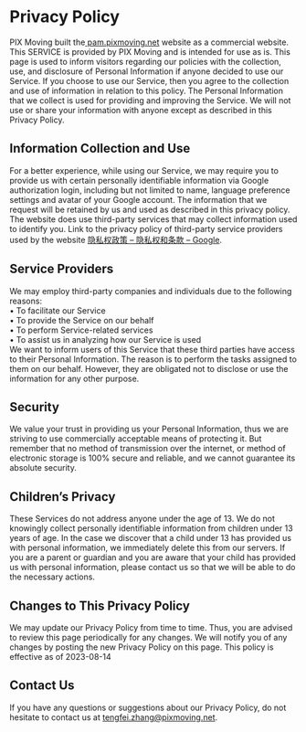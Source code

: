 # Privacy Policy
PIX Moving built the[ pam.pixmoving.net](https://pam.pixmoving.net/) website as a commercial website. This SERVICE is provided by PIX Moving and is intended for use as is.
This page is used to inform visitors regarding our policies with the collection, use, and disclosure of Personal Information if anyone decided to use our Service.
If you choose to use our Service, then you agree to the collection and use of information in relation to this policy. The Personal Information that we collect is used for providing and improving the Service. We will not use or share your information with anyone except as described in this Privacy Policy.
## Information Collection and Use
For a better experience, while using our Service, we may require you to provide us with certain personally identifiable information via Google authorization login, including but not limited to name, language preference settings and avatar of your Google account. The information that we request will be retained by us and used as described in this privacy policy.
The website does use third-party services that may collect information used to identify you.
Link to the privacy policy of third-party service providers used by the website [隐私权政策 – 隐私权和条款 – Google](https://policies.google.com/privacy).
## Service Providers
We may employ third-party companies and individuals due to the following reasons:<br/>
•	To facilitate our Service<br/>
•	To provide the Service on our behalf<br/>
•	To perform Service-related services<br/>
•	To assist us in analyzing how our Service is used<br/>
We want to inform users of this Service that these third parties have access to their Personal Information. The reason is to perform the tasks assigned to them on our behalf. However, they are obligated not to disclose or use the information for any other purpose.
## Security
We value your trust in providing us your Personal Information, thus we are striving to use commercially acceptable means of protecting it. But remember that no method of transmission over the internet, or method of electronic storage is 100% secure and reliable, and we cannot guarantee its absolute security.
## Children’s Privacy
These Services do not address anyone under the age of 13. We do not knowingly collect personally identifiable information from children under 13 years of age. In the case we discover that a child under 13 has provided us with personal information, we immediately delete this from our servers. If you are a parent or guardian and you are aware that your child has provided us with personal information, please contact us so that we will be able to do the necessary actions.
## Changes to This Privacy Policy
We may update our Privacy Policy from time to time. Thus, you are advised to review this page periodically for any changes. We will notify you of any changes by posting the new Privacy Policy on this page.
This policy is effective as of 2023-08-14
## Contact Us
If you have any questions or suggestions about our Privacy Policy, do not hesitate to contact us at tengfei.zhang@pixmoving.net.
